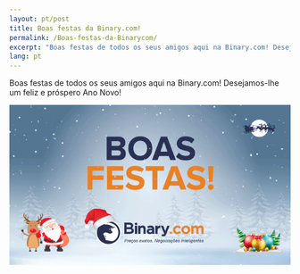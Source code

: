 ```yaml
---
layout: pt/post
title: Boas festas da Binary.com!
permalink: /Boas-festas-da-Binarycom/
excerpt: "Boas festas de todos os seus amigos aqui na Binary.com! Desejamos-lhe um feliz e próspero Ano Novo!..."
lang: pt
---
```


Boas festas de todos os seus amigos aqui na Binary.com! Desejamos-lhe um feliz e próspero Ano Novo!

![](/images/pt-greeting2016.gif)
